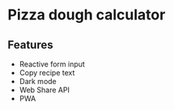 # Pizza dough calculator

## Features

- Reactive form input
- Copy recipe text
- Dark mode
- Web Share API
- PWA
